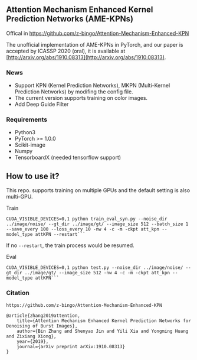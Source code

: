 ## Attention Mechanism Enhanced Kernel Prediction Networks (AME-KPNs)
 Offical in https://github.com/z-bingo/Attention-Mechanism-Enhanced-KPN
 
 
The unofficial implementation of AME-KPNs in PyTorch, and our paper is accepted by ICASSP 2020 (oral), it is available at [http://arxiv.org/abs/1910.08313](http://arxiv.org/abs/1910.08313).

### News
- Support KPN (Kernel Prediction Networks), MKPN (Multi-Kernel Prediction Networks) by modifing the config file.
- The current version supports training on color images.
- Add Deep Guide Filter


### Requirements
- Python3
- PyTorch >= 1.0.0
- Scikit-image
- Numpy
- TensorboardX (needed tensorflow support)

## How to use it?
This repo. supports training on multiple GPUs and the default setting is also multi-GPU.  

Train

```
CUDA_VISIBLE_DEVICES=0,1 python train_eval_syn.py --noise_dir ../image/noise/ --gt_dir ../image/gt/ --image_size 512 --batch_size 1 --save_every 100 --loss_every 10 -nw 4 -c -m -ckpt att_kpn --model_type attKPN --restart```
```
If no `--restart`, the train process would be resumed.

Eval 

```
CUDA_VISIBLE_DEVICES=0,1 python test.py --noise_dir ../image/noise/ --gt_dir ../image/gt/ --image_size 512 -nw 4 -c -m -ckpt att_kpn --model_type attKPN```
```


### Citation
```
https://github.com/z-bingo/Attention-Mechanism-Enhanced-KPN
```

```
@article{zhang2019attention,
    title={Attention Mechanism Enhanced Kernel Prediction Networks for Denoising of Burst Images},
    author={Bin Zhang and Shenyao Jin and Yili Xia and Yongming Huang and Zixiang Xiong},
    year={2019},
    journal={arXiv preprint arXiv:1910.08313}
}
```
